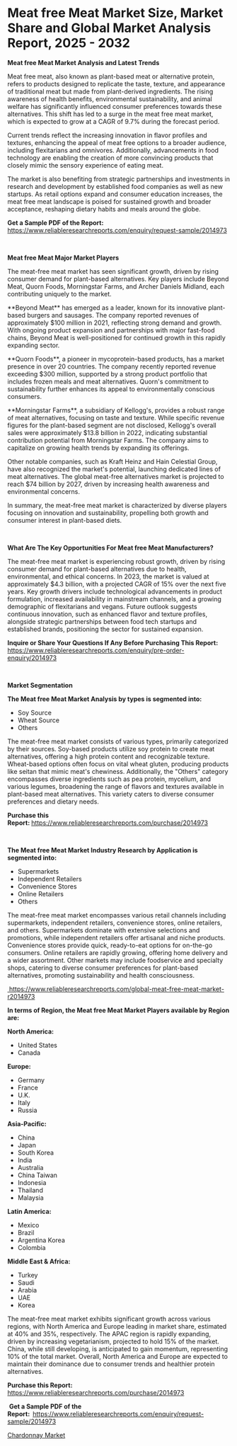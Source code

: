 <p><h1>Meat free Meat Market Size, Market Share and Global Market Analysis Report, 2025 - 2032</h1></p><p><strong>Meat free Meat Market Analysis and Latest Trends</strong></p>
<p><p>Meat free meat, also known as plant-based meat or alternative protein, refers to products designed to replicate the taste, texture, and appearance of traditional meat but made from plant-derived ingredients. The rising awareness of health benefits, environmental sustainability, and animal welfare has significantly influenced consumer preferences towards these alternatives. This shift has led to a surge in the meat free meat market, which is expected to grow at a CAGR of 9.7% during the forecast period.</p><p>Current trends reflect the increasing innovation in flavor profiles and textures, enhancing the appeal of meat free options to a broader audience, including flexitarians and omnivores. Additionally, advancements in food technology are enabling the creation of more convincing products that closely mimic the sensory experience of eating meat. </p><p>The market is also benefiting from strategic partnerships and investments in research and development by established food companies as well as new startups. As retail options expand and consumer education increases, the meat free meat landscape is poised for sustained growth and broader acceptance, reshaping dietary habits and meals around the globe.</p></p>
<p><strong>Get a Sample PDF of the Report:&nbsp;</strong> <a href="https://www.reliableresearchreports.com/enquiry/request-sample/2014973?utm_campaign=3353&utm_medium=2&utm_source=Github&utm_content=ia&utm_term=07042025&utm_id=meat-free-meat">https://www.reliableresearchreports.com/enquiry/request-sample/2014973</a></p>
<p>&nbsp;</p>
<p><strong>Meat free Meat Major Market Players</strong></p>
<p><p>The meat-free meat market has seen significant growth, driven by rising consumer demand for plant-based alternatives. Key players include Beyond Meat, Quorn Foods, Morningstar Farms, and Archer Daniels Midland, each contributing uniquely to the market.</p><p>**Beyond Meat** has emerged as a leader, known for its innovative plant-based burgers and sausages. The company reported revenues of approximately $100 million in 2021, reflecting strong demand and growth. With ongoing product expansion and partnerships with major fast-food chains, Beyond Meat is well-positioned for continued growth in this rapidly expanding sector.</p><p>**Quorn Foods**, a pioneer in mycoprotein-based products, has a market presence in over 20 countries. The company recently reported revenue exceeding $300 million, supported by a strong product portfolio that includes frozen meals and meat alternatives. Quorn's commitment to sustainability further enhances its appeal to environmentally conscious consumers.</p><p>**Morningstar Farms**, a subsidiary of Kellogg's, provides a robust range of meat alternatives, focusing on taste and texture. While specific revenue figures for the plant-based segment are not disclosed, Kellogg's overall sales were approximately $13.8 billion in 2022, indicating substantial contribution potential from Morningstar Farms. The company aims to capitalize on growing health trends by expanding its offerings.</p><p>Other notable companies, such as Kraft Heinz and Hain Celestial Group, have also recognized the market's potential, launching dedicated lines of meat alternatives. The global meat-free alternatives market is projected to reach $74 billion by 2027, driven by increasing health awareness and environmental concerns.</p><p>In summary, the meat-free meat market is characterized by diverse players focusing on innovation and sustainability, propelling both growth and consumer interest in plant-based diets.</p></p>
<p>&nbsp;</p>
<p><strong>What Are The Key Opportunities For Meat free Meat Manufacturers?</strong></p>
<p><p>The meat-free meat market is experiencing robust growth, driven by rising consumer demand for plant-based alternatives due to health, environmental, and ethical concerns. In 2023, the market is valued at approximately $4.3 billion, with a projected CAGR of 15% over the next five years. Key growth drivers include technological advancements in product formulation, increased availability in mainstream channels, and a growing demographic of flexitarians and vegans. Future outlook suggests continuous innovation, such as enhanced flavor and texture profiles, alongside strategic partnerships between food tech startups and established brands, positioning the sector for sustained expansion.</p></p>
<p><strong>Inquire or Share Your Questions If Any Before Purchasing This Report:</strong> <a href="https://www.reliableresearchreports.com/enquiry/pre-order-enquiry/2014973?utm_campaign=3353&utm_medium=2&utm_source=Github&utm_content=ia&utm_term=07042025&utm_id=meat-free-meat">https://www.reliableresearchreports.com/enquiry/pre-order-enquiry/2014973</a></p>
<p>&nbsp;</p>
<p><strong>Market Segmentation</strong></p>
<p><strong>The Meat free Meat Market Analysis by types is segmented into:</strong></p>
<p><ul><li>Soy Source</li><li>Wheat Source</li><li>Others</li></ul></p>
<p><p>The meat-free meat market consists of various types, primarily categorized by their sources. Soy-based products utilize soy protein to create meat alternatives, offering a high protein content and recognizable texture. Wheat-based options often focus on vital wheat gluten, producing products like seitan that mimic meat's chewiness. Additionally, the "Others" category encompasses diverse ingredients such as pea protein, mycelium, and various legumes, broadening the range of flavors and textures available in plant-based meat alternatives. This variety caters to diverse consumer preferences and dietary needs.</p></p>
<p><strong>Purchase this Report:&nbsp;</strong><a href="https://www.reliableresearchreports.com/purchase/2014973?utm_campaign=3353&utm_medium=2&utm_source=Github&utm_content=ia&utm_term=07042025&utm_id=meat-free-meat">https://www.reliableresearchreports.com/purchase/2014973</a></p>
<p>&nbsp;</p>
<p><strong>The Meat free Meat Market Industry Research by Application is segmented into:</strong></p>
<p><ul><li>Supermarkets</li><li>Independent Retailers</li><li>Convenience Stores</li><li>Online Retailers</li><li>Others</li></ul></p>
<p><p>The meat-free meat market encompasses various retail channels including supermarkets, independent retailers, convenience stores, online retailers, and others. Supermarkets dominate with extensive selections and promotions, while independent retailers offer artisanal and niche products. Convenience stores provide quick, ready-to-eat options for on-the-go consumers. Online retailers are rapidly growing, offering home delivery and a wider assortment. Other markets may include foodservice and specialty shops, catering to diverse consumer preferences for plant-based alternatives, promoting sustainability and health consciousness.</p></p>
<p><a href="https://www.reliableresearchreports.com/global-meat-free-meat-market-r2014973?utm_campaign=3353&utm_medium=2&utm_source=Github&utm_content=ia&utm_term=07042025&utm_id=meat-free-meat">&nbsp;https://www.reliableresearchreports.com/global-meat-free-meat-market-r2014973</a></p>
<p><strong>In terms of Region, the Meat free Meat Market Players available by Region are:</strong></p>
<p>
    <p> <strong> North America: </strong>
        <ul>
            <li>United States</li>
            <li>Canada</li>
        </ul>
        </p> 
    <p> <strong> Europe: </strong>
        <ul>
            <li>Germany</li>
            <li>France</li>
            <li>U.K.</li>
            <li>Italy</li>
            <li>Russia</li>
        </ul>
        </p> 
    <p> <strong> Asia-Pacific: </strong>
        <ul>
            <li>China</li>
            <li>Japan</li>
            <li>South Korea</li>
            <li>India</li>
            <li>Australia</li>
            <li>China Taiwan</li>
            <li>Indonesia</li>
            <li>Thailand</li>
            <li>Malaysia</li>
        </ul>
        </p> 
    <p> <strong> Latin America: </strong>
        <ul>
            <li>Mexico</li>
            <li>Brazil</li>
            <li>Argentina Korea</li>
            <li>Colombia</li>
        </ul>
        </p> 
    <p> <strong> Middle East & Africa: </strong>
        <ul>
            <li>Turkey</li>
            <li>Saudi</li>
            <li>Arabia</li>
            <li>UAE</li>
            <li>Korea</li>
        </ul>
    </p>
    </p>
<p><p>The meat-free meat market exhibits significant growth across various regions, with North America and Europe leading in market share, estimated at 40% and 35%, respectively. The APAC region is rapidly expanding, driven by increasing vegetarianism, projected to hold 15% of the market. China, while still developing, is anticipated to gain momentum, representing 10% of the total market. Overall, North America and Europe are expected to maintain their dominance due to consumer trends and healthier protein alternatives.</p></p>
<p><strong>Purchase this Report: </strong><a href="https://www.reliableresearchreports.com/purchase/2014973?utm_campaign=3353&utm_medium=2&utm_source=Github&utm_content=ia&utm_term=07042025&utm_id=meat-free-meat">https://www.reliableresearchreports.com/purchase/2014973</a></p>
<p>&nbsp;<strong>Get a Sample PDF of the Report:&nbsp;&nbsp;</strong><a href="https://www.reliableresearchreports.com/enquiry/request-sample/2014973?utm_campaign=3353&utm_medium=2&utm_source=Github&utm_content=ia&utm_term=07042025&utm_id=meat-free-meat">https://www.reliableresearchreports.com/enquiry/request-sample/2014973</a></p>
<p><strong></strong></p>
<p><p><a href="https://github.com/spoorsusama/Market-Research-Report-List-1/blob/main/chardonnay-market.md?utm_campaign=3353&utm_medium=2&utm_source=Github&utm_content=ia&utm_term=07042025&utm_id=meat-free-meat">Chardonnay Market</a></p></p>